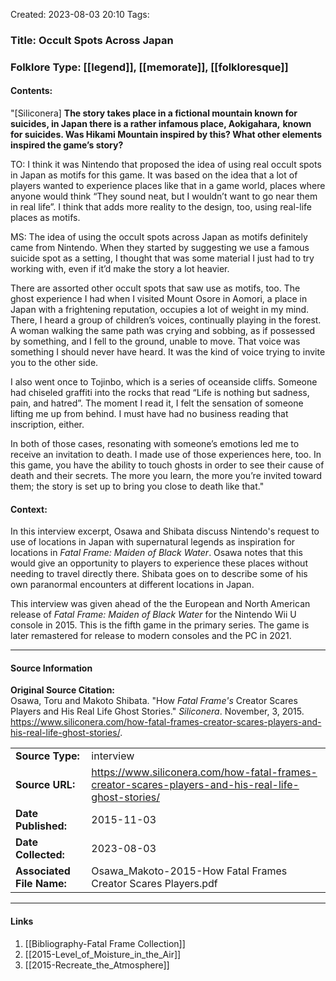 Created: 2023-08-03 20:10
Tags:  

### Title:  Occult Spots Across Japan
### Folklore Type:  [[legend]], [[memorate]], [[folkloresque]]

#### Contents:
"\[Siliconera]  **The story takes place in a fictional mountain known for suicides, in Japan there is a rather infamous place, Aokigahara,** **known for suicides. Was Hikami Mountain inspired by this? What other elements inspired the game’s story?**

TO: I think it was Nintendo that proposed the idea of using real occult spots in Japan as motifs for this game. It was based on the idea that a lot of players wanted to experience places like that in a game world, places where anyone would think “They sound neat, but I wouldn’t want to go near them in real life”. I think that adds more reality to the design, too, using real-life places as motifs.

MS: The idea of using the occult spots across Japan as motifs definitely came from Nintendo. When they started by suggesting we use a famous suicide spot as a setting, I thought that was some material I just had to try working with, even if it’d make the story a lot heavier.

There are assorted other occult spots that saw use as motifs, too. The ghost experience I had when I visited Mount Osore in Aomori, a place in Japan with a frightening reputation, occupies a lot of weight in my mind. There, I heard a group of children’s voices, continually playing in the forest. A woman walking the same path was crying and sobbing, as if possessed by something, and I fell to the ground, unable to move. That voice was something I should never have heard. It was the kind of voice trying to invite you to the other side.

I also went once to Tojinbo, which is a series of oceanside cliffs. Someone had chiseled graffiti into the rocks that read “Life is nothing but sadness, pain, and hatred”. The moment I read it, I felt the sensation of someone lifting me up from behind. I must have had no business reading that inscription, either.

In both of those cases, resonating with someone’s emotions led me to receive an invitation to death. I made use of those experiences here, too. In this game, you have the ability to touch ghosts in order to see their cause of death and their secrets. The more you learn, the more you’re invited toward them; the story is set up to bring you close to death like that."

#### Context:
In this interview excerpt, Osawa and Shibata discuss Nintendo's request to use of locations in Japan with supernatural legends as inspiration for locations in _Fatal Frame: Maiden of Black Water_.  Osawa notes that this would give an opportunity to players to experience these places without needing to travel directly there.  Shibata goes on to describe some of his own paranormal encounters at different locations in Japan.

This interview was given ahead of the the European and North American release of _Fatal Frame: Maiden of Black Water_ for the Nintendo Wii U console in 2015.  This is the fifth game in the primary series.  The game is later remastered for release to modern consoles and the PC in 2021.


----
#### Source Information
**Original Source Citation:**  
	Osawa, Toru and Makoto Shibata. "How _Fatal Frame's_ Creator Scares Players and His Real Life Ghost Stories." _Siliconera_. November, 3, 2015.  https://www.siliconera.com/how-fatal-frames-creator-scares-players-and-his-real-life-ghost-stories/.

| | |
| --- | --- |
| **Source Type:** | interview |
| **Source URL:** |  https://www.siliconera.com/how-fatal-frames-creator-scares-players-and-his-real-life-ghost-stories/ |
| **Date Published:** | 2015-11-03 |
| **Date Collected:** | 2023-08-03 |
| **Associated File Name:** | Osawa_Makoto-2015-How Fatal Frames Creator Scares Players.pdf |

---
#### Links
1. [[Bibliography-Fatal Frame Collection]]
2. [[2015-Level_of_Moisture_in_the_Air]]
3. [[2015-Recreate_the_Atmosphere]]
